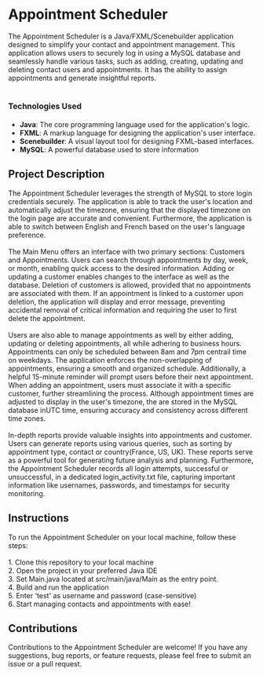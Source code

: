 <h1>Appointment Scheduler</h1>

The Appointment Scheduler is a Java/FXML/Scenebuilder application designed to simplify your contact and appointment management.  This application allows users to securely log in using a MySQL database and seamlessly handle various tasks, such as adding, creating, updating and deleting contact users and appointments. It has the ability to assign appointments and generate insightful reports.   

# <span style="font-size: 16px;">Technologies Used</span>
* <b>Java</b>: The core programming language used for the application's logic.<br>
* <b>FXML</b>: A markup language for designing the application's user interface.<br>
* <b>Scenebuilder</b>: A visual layout tool for designing FXML-based interfaces.
* <b>MySQL</b>: A powerful database used to store information
## Project Description
The Appointment Scheduler leverages the strength of MySQL to store login credentials securely.  The application is able to track the user's location and automatically adjust the timezone, ensuring that the displayed timezone on the login page are accurate and convenient.  Furthermore, the application is able to switch between English and French based on the user's language preference.<br>
<br>The Main Menu offers an interface with two primary sections: Customers and Appointments.  Users can search through appointments by day, week, or month, enabling quick access to the desired information.  Adding or updating a customer enables changes to the interface as well as the database.  Deletion of customers is allowed, provided that no appointments are associated with them. If an appointment is linked to a customer upon deletion, the application will display and error message, preventing accidental removal of critical information and requiring the user to first delete the appointment.<br>
<br>Users are also able to manage appointments as well by either adding, updating or deleting appointments, all while adhering to business hours.  Appointments can only be scheduled between 8am and 7pm centrail time on weekdays.  The application enforces the non-overlapping of appointments, ensuring a smooth and organized schedule. Additionally, a helpful 15-minute reminder will prompt users before their next appointment.  When adding an appointment, users must associate it with a specific customer, further streamlining the process. Although appointment times are adjusted to display in the user's timezone, the are stored in the MySQL database inUTC time, ensuring accuracy and consistency across different time zones.<br>
<br>In-depth reports provide valuable insights into appointments and customer.  Users can generate reports using various queries, such as sorting by appointment type, contact or country(France, US, UK).  These reports serve as a powerful tool for generating future analysis and planning. Furthermore, the Appointment Scheduler records all login attempts, successful or unsuccessful, in a dedicated login_activity.txt file, capturing important information like usernames, passwords, and timestamps for security monitoring.

<h2>Instructions</h2>
To run the Appointment Scheduler on your local machine, follow these steps:<br>
<br>1. Clone this repository to your local machine<br>
2. Open the project in your preferred Java IDE<br>
3. Set Main.java located at src/main/java/Main as the entry point.<br>
4. Build and run the application<br>
5. Enter 'test' as username and password (case-sensitive)<br>
6. Start managing contacts and appointments with ease!<br>

<h2>Contributions</h2>
Contributions to the Appointment Scheduler are welcome! If you have any suggestions, bug reports, or feature requests, please feel free to submit an issue or a pull request.
